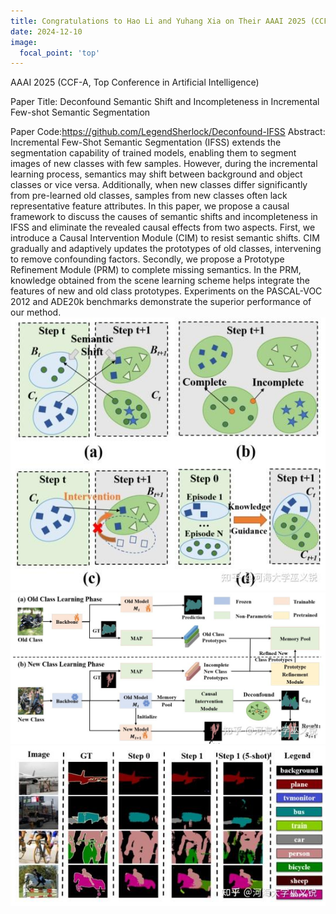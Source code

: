 ```yaml
---
title: Congratulations to Hao Li and Yuhang Xia on Their AAAI 2025 (CCF-A) Paper Acceptance.
date: 2024-12-10
image:
  focal_point: 'top'
---
```

AAAI 2025 (CCF-A, Top Conference in Artificial Intelligence)

Paper Title: Deconfound Semantic Shift and Incompleteness in Incremental Few-shot Semantic Segmentation
<!--more-->
Paper Code:https://github.com/LegendSherlock/Deconfound-IFSS
Abstract:
Incremental Few-Shot Semantic Segmentation (IFSS) extends the segmentation capability of trained models, enabling them to segment images of new classes with few samples. However, during the incremental learning process, semantics may shift between background and object classes or vice versa. Additionally, when new classes differ significantly from pre-learned old classes, samples from new classes often lack representative feature attributes. In this paper, we propose a causal framework to discuss the causes of semantic shifts and incompleteness in IFSS and eliminate the revealed causal effects from two aspects. First, we introduce a Causal Intervention Module (CIM) to resist semantic shifts. CIM gradually and adaptively updates the prototypes of old classes, intervening to remove confounding factors. Secondly, we propose a Prototype Refinement Module (PRM) to complete missing semantics. In the PRM, knowledge obtained from the scene learning scheme helps integrate the features of new and old class prototypes. Experiments on the PASCAL-VOC 2012 and ADE20k benchmarks demonstrate the superior performance of our method.
![AAAI 2025](24-12-10-1.jpg)
![AAAI 2025](24-12-10-2.jpg)
![AAAI 2025](24-12-10-3.jpg)


